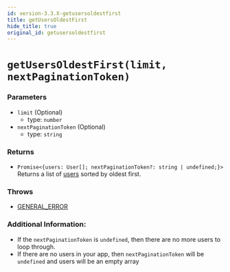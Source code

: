 ```yaml
---
id: version-3.3.X-getusersoldestfirst
title: getUsersOldestFirst
hide_title: true
original_id: getusersoldestfirst
---
```


# ``getUsersOldestFirst(limit, nextPaginationToken)``

### Parameters
- ``limit`` (Optional)
  - type: ``number``
- ``nextPaginationToken`` (Optional)
  - type: ``string``


### Returns
- ``Promise<{users: User[]; nextPaginationToken?: string | undefined;}>`` Returns a list of [users](https://github.com/supertokens/core-driver-interface/wiki#user) sorted by oldest first.

### Throws
- [GENERAL_ERROR](./../errors/general_error)

### Additional Information:
- If the ``nextPaginationToken`` is ``undefined``, then there are no more users to loop through.
- If there are no users in your app, then ``nextPaginationToken`` will be ``undefined`` and users will be an empty array
